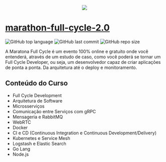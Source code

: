 <p align="center">
  <a href="http://nestjs.com/" target="blank"><img src="http://maratona.fullcycle.com.br/public/img/logo-maratona.png"/></a>
</p>

# [marathon-full-cycle-2.0](http://pages.fullcycle.com.br/maratonafullcycle20-b)

![GitHub top language](https://img.shields.io/github/languages/top/rafamatoso/marathon-full-cycle-2.0)
![GitHub last commit](https://img.shields.io/github/last-commit/rafamatoso/marathon-full-cycle-2.0)
![GitHub repo size](https://img.shields.io/github/repo-size/rafamatoso/marathon-full-cycle-2.0r)

A Maratona Full Cycle é um evento 100% online e gratuito onde você entenderá, através de um estudo de caso, como você poderá se tornar um Full Cycle Developer, ou seja, um desenvolvedor capaz de criar aplicações de ponta a ponta. Da arquitetura até o deploy e monitoramento.

## Conteúdo do Curso

- Full Cycle Development
- Arquitetura de Software
- Microsserviços
- Comunicação entre Serviços com gRPC
- Mensageria e RabbitMQ
- WebRTC
- Docker
- CI e CD (Continuous Integration e Continuous Development/Delivery)
- Kubernetes e Service Mesh
- Logstash e Elastic Search
- Go Lang
- Node.js
